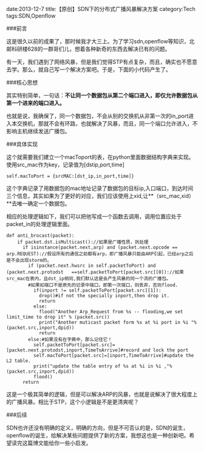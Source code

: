date:2013-12-7
title:【原创】SDN下的分布式广播风暴解决方案
category:Tech
tags:SDN,Openflow

###前言

这是很久以前的成果了，那时候我才大三上。为了学习sdn,openflow等知识，北邮科研楼628的一群哥们儿，想着各种新奇的东西去解决已有的问题。

有一天，我们遇到了网络风暴，但是我们觉得STP有点复杂，而且，确实也不愿意去学。那么，就自己写一个解决方案吧。于是，下面的小代码产生了。

###核心思想

其实特别简单，一句话：**不让同一个数据包从第二个端口进入，即仅允许数据包从第一个进来的端口进入。**

也就是说，我确保了，同一个数据包，不会从别的交换机从非第一次的in_port进入本交换机，那就不会有环路，也就解决了风暴，而且，同一个端口允许进入，不影响主机继续发送广播包。

###具体实现

这个就需要我们建立一个macToport的表，在python里面数据结构字典来实现。使用src_mac作为key，记录值为[dstip,port,time]

	self.macToPort = {srcMAC:[dst_ip,in_port,time]}

这个字典记录了用数据包的mac地址记录了数据包的目标ip,入口端口，到达时间三个信息，其实如果为了更好的对应，我们应该使用上xid,让**（src_mac,xid）**去唯一确定一个数据包。

相应的处理逻辑如下，我们可以把他写成一个函数去调用，调用位置应处于packet_in的处理逻辑里面。

	def anti_brocast(packet):
    	if packet.dst.isMulticast()://如果是广播性质，则处理
    	  if isinstance(packet.next,arp) and (packet.next.opcode == arp.REQUEST)://假设所有的通信之前都有arp，即广播风暴只能由ARP引起，已经arp之后是不会出现storm的。
    	    if (packet.next.hwsrc in self.packetToPort) and (packet.next.protodst 	==self.packetToPort[packet.src][0])://如果src_mac在表内，且dst_ip相同,我们默认这是会产生风暴的同一个流的广播包。
	        #如果如端口不是原先的记录中端口，即第一次端口，则丢弃，否则flood.
	          if(inport != self.packetToPort[packet.src][1]):
	            drop()#if not the specially inport,then drop it.
	            return
	          else:
	            flood("Another Arp_Request from %s -- flooding,we set limit_time to drop it" % (packet.src))
	            print("Another muticast packet form %s at %i port in %i "%(packet.src,inport,dpid))
	            return
	        else:#如果没有在字典中，那么记住它！
	          self.packetToPort[packet.src]=[packet.next.protodst,inport,TimeToArrive]#record and lock the port
	          self.macToPort[packet.src]=[inport,TimeToArrive]#update the L2 table.
	          print("update the table entry of %s at %i in %i ,"%(packet.src,inport,dpid))
	          flood()
	      return

这是一个极其简单的逻辑，但是可以解决ARP的风暴，也就是说解决了很大程度上的广播风暴。相比于STP，这个小逻辑是不是更清爽呢？


###后续

SDN也许还没有明确的定义，明确的方向，但是不可否认的是，SDN的诞生，openflow的诞生，给解决某些问题提供了新的方案，我想这也是一种创新吧。希望读完这篇博文能给你一些小启发。
